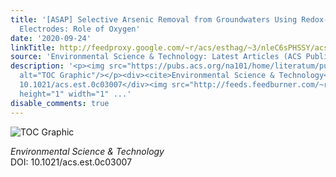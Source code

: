 ```yaml
---
title: '[ASAP] Selective Arsenic Removal from Groundwaters Using Redox-Active Polyvinylferrocene-Functionalized
  Electrodes: Role of Oxygen'
date: '2020-09-24'
linkTitle: http://feedproxy.google.com/~r/acs/esthag/~3/nleC6sPHSSY/acs.est.0c03007
source: 'Environmental Science & Technology: Latest Articles (ACS Publications)'
description: '<p><img src="https://pubs.acs.org/na101/home/literatum/publisher/achs/journals/content/esthag/0/esthag.ahead-of-print/acs.est.0c03007/20200924/images/medium/es0c03007_0010.gif"
  alt="TOC Graphic"/></p><div><cite>Environmental Science & Technology</cite></div><div>DOI:
  10.1021/acs.est.0c03007</div><img src="http://feeds.feedburner.com/~r/acs/esthag/~4/nleC6sPHSSY"
  height="1" width="1" ...'
disable_comments: true
---
```

<p><img src="https://pubs.acs.org/na101/home/literatum/publisher/achs/journals/content/esthag/0/esthag.ahead-of-print/acs.est.0c03007/20200924/images/medium/es0c03007_0010.gif" alt="TOC Graphic"/></p><div><cite>Environmental Science & Technology</cite></div><div>DOI: 10.1021/acs.est.0c03007</div><img src="http://feeds.feedburner.com/~r/acs/esthag/~4/nleC6sPHSSY" height="1" width="1" ...